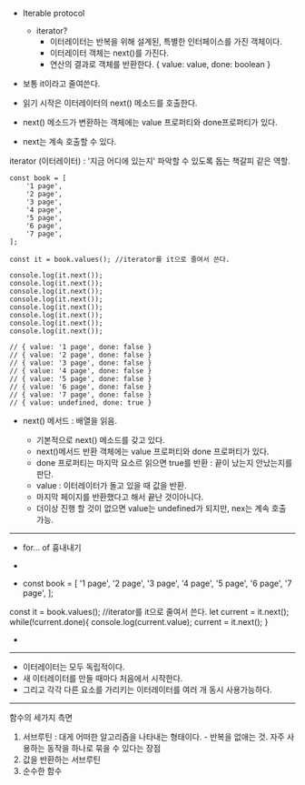- Iterable protocol
  - iterator?
    - 이터레이터는 반복을 위해 설계된, 특별한 인터페이스를 가진 객체이다.
    - 이터레이터 객체는 next()를 가진다.
    - 연산의 결과로 객체를 반환한다. { value: value, done: boolean }


- 보통 it이라고 줄여쓴다.
- 읽기 시작은 이터레이터의 next() 메소드를 호출한다.
- next() 메소드가 변환하는 객체에는 value 프로퍼티와 done프로퍼티가 있다.
- next는 계속 호출할 수 있다.



iterator (이터레이터) : '지금 어디에 있는지' 파악할 수 있도록 돕는 책갈피 같은 역할.
```
const book = [
    '1 page',
    '2 page',
    '3 page',
    '4 page',
    '5 page',
    '6 page',
    '7 page',
];

const it = book.values(); //iterator를 it으로 줄여서 쓴다.

console.log(it.next());
console.log(it.next());
console.log(it.next());
console.log(it.next());
console.log(it.next());
console.log(it.next());
console.log(it.next());
console.log(it.next());

// { value: '1 page', done: false }
// { value: '2 page', done: false }
// { value: '3 page', done: false }
// { value: '4 page', done: false }
// { value: '5 page', done: false }
// { value: '6 page', done: false }
// { value: '7 page', done: false }
// { value: undefined, done: true }
```
- next() 메서드 : 배열을 읽음.

  - 기본적으로 next() 메소드를 갖고 있다.
  - next()메서드 반환 객체에는 value 프로퍼티와 done 프로퍼티가 있다.
  - done 프로퍼티는 마지막 요소르 읽으면 true를 반환 : 끝이 났는지 안났는지를 판단.
  - value : 이터레이터가 돌고 있을 때 값을 반환.
  - 마지막 페이지를 반환했다고 해서 끝난 것이아니다.
  - 더이상 진행 할 것이 없으면 value는 undefined가 되지만, nex는 계속 호출 가능.
---

- for... of 흉내내기
- ```
- const book = [
  '1 page',
  '2 page',
  '3 page',
  '4 page',
  '5 page',
  '6 page',
  '7 page',
];

const it = book.values(); //iterator를 it으로 줄여서 쓴다.
let current = it.next();
while(!current.done){
  console.log(current.value);
  current = it.next();
}
- ```

---

- 이터레이터는 모두 독립적이다.
- 새 이터레이터를 만들 때마다 처음에서 시작한다.
- 그리고 각각 다른 요소를 가리키는 이터레이터를 여러 개 동시 사용가능하다.


---

함수의 세가지 측면
1. 서브루틴 : 대게 어떠한 알고리즘을 나타내는 형태이다. - 반복을 없애는 것. 자주 사용하는 동작을 하나로 묶을 수 있다는 장점
2. 값을 반환하는 서브루틴
3. 순수한 함수
